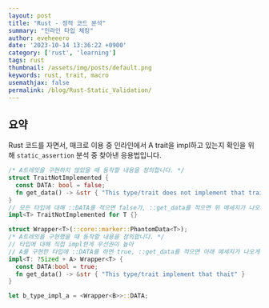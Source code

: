 ```yaml
---
layout: post
title: "Rust - 정적 코드 분석"
summary: "인라인 타입 체킹"
author: eveheeero
date: '2023-10-14 13:36:22 +0900'
category: ['rust', 'learning']
tags: rust
thumbnail: /assets/img/posts/default.png
keywords: rust, trait, macro
usemathjax: false
permalink: /blog/Rust-Static_Validation/
---
```


## 요약

Rust 코드를 자면서, 매크로 이용 중 인라인에서 A trait을 impl하고 있는지 확인을 위해 `static_assertion` 분석 중 찾아낸 응용법입니다.

```rust
/* A트레잇을 구현하지 않았을 때 동작할 내용을 정의합니다. */
struct TraitNotImplemented {
  const DATA: bool = false;
  fn get_data() -> &str { "This type/trait does not implement that trait." }
}
// 모든 타입에 대해 ::DATA를 적으면 false가, ::get_data를 적으면 위 메세지가 나오게 합니다.
impl<T> TraitNotImplemented for T {}

struct Wrapper<T>(::core::marker::PhantomData<T>);
/* A트레잇을 구현했을 때 동작할 내용을 정의합니다. */
// 타입에 대해 직접 impl한게 우선권이 높아
// A를 구현한 타입에 ::DATA를 하면 true, ::get_data를 적으면 아래 메세지가 나오게 됩니다.
impl<T: ?Sized + A> Wrapper<T> {
  const DATA:bool = true;
  fn get_data() -> &str { "This type/trait implement that thait" }
}

let b_type_impl_a = <Wrapper<B>>::DATA;
```
